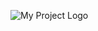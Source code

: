 ![My Project Logo]([https://raw.githubusercontent.com/omarelnahas23/Personalized-Career-Advice-RAG/main/assets/Screenshot_8.png](https://github.com/omarelnahas23/Personalized-Career-Advice-RAG/blob/main/assets/Screenshot_8.png))
